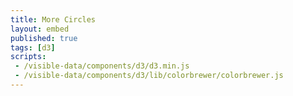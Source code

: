 ```yaml
---
title: More Circles
layout: embed
published: true
tags: [d3]
scripts:
 - /visible-data/components/d3/d3.min.js
 - /visible-data/components/d3/lib/colorbrewer/colorbrewer.js
---
```

<style type="text/css">
html,
body,
svg {
    position: relative;
    height: 100%;
    width: 100%;
}

svg {
    /***
    background-color: Steelblue;
    ***/
}

svg circle {
    stroke: white;
    stroke-width: 2px;
    fill: yellow;
}
</style>

<div id="canvas" title="Click me."></div>

<script type="text/javascript">
var margin = {top: 10, right: 10, bottom: 10, left: 10}
  , height = parseInt(d3.select('body').style('height'))
  , height = height - margin.top - margin.bottom
  , width  = parseInt(d3.select('#canvas').style('width'))
  , width  = width - margin.left - margin.right;

var colors = d3.keys(colorbrewer);

var svg = d3.select('#canvas').append('svg')
    .style('width', (width + margin.left + margin.right) + 'px')
    .style('height', (height + margin.top + margin.bottom) + 'px')
  .append('g')
    .attr('transform', 'translate(' + [margin.left, margin.right] + ')');

function draw() {
    var radii = window.radii = d3.range(Math.round(Math.random() * 10)).map(function(d) {
        return Math.random() * 100;
    });

    var color = colors[Math.floor(Math.random() * colors.length)];

    var scale = d3.scale.ordinal()
        .range(colorbrewer[color][9]);

    var circle = svg.selectAll('circle')
        .data(radii, Number);

    circle.enter().append('circle')
        .attr('cx', function() { return Math.random() * width; })
        .attr('cy', function() { return Math.random() * height; })
        .attr('r', 0)
        .style('fill', scale)
      .transition()
        .duration(function() { return Math.random() * 2000; })
        .attr('r', Number);

    circle.exit()
        .transition()
        .duration(function() { return Math.random() * 2000; })
        .attr('r', 0)
        .remove();

    d3.select('body').transition()
        .duration(function() { return Math.random() * 2000; })
        .style('background-color', scale(0));
}

//var interval = setInterval(draw, 5 * 1000);

draw();

d3.select('body')
    .on('click', draw)
    .on('touchstart', draw);

</script>